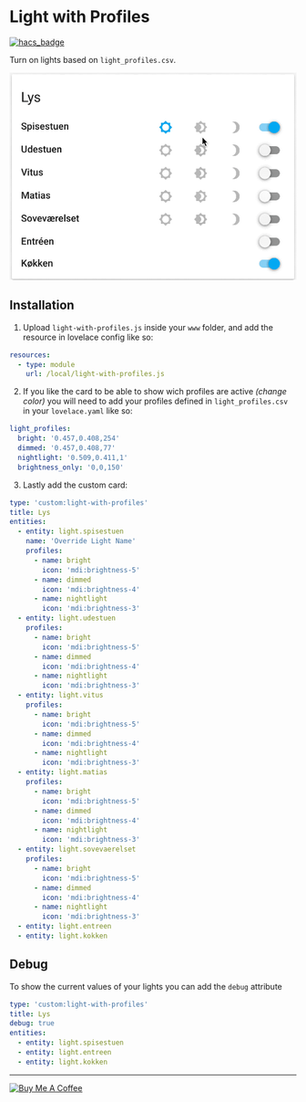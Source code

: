 # Light with Profiles

[![hacs_badge](https://img.shields.io/badge/HACS-Default-orange.svg?style=for-the-badge)](https://github.com/custom-components/hacs)

Turn on lights based on `light_profiles.csv`.

![demo](./demo.gif)

## Installation

1. Upload `light-with-profiles.js` inside your `www` folder, and add the resource in lovelace config like so:

```yaml
resources:
  - type: module
    url: /local/light-with-profiles.js
```

2. If you like the card to be able to show wich profiles are active *(change color)* you will need to add your profiles defined in `light_profiles.csv` in your `lovelace.yaml` like so:

```yaml
light_profiles:
  bright: '0.457,0.408,254'
  dimmed: '0.457,0.408,77'
  nightlight: '0.509,0.411,1'
  brightness_only: '0,0,150'
```

3. Lastly add the custom card:

```yaml
type: 'custom:light-with-profiles'
title: Lys
entities:
  - entity: light.spisestuen
    name: 'Override Light Name'
    profiles:
      - name: bright
        icon: 'mdi:brightness-5'
      - name: dimmed
        icon: 'mdi:brightness-4'
      - name: nightlight
        icon: 'mdi:brightness-3'
  - entity: light.udestuen
    profiles:
      - name: bright
        icon: 'mdi:brightness-5'
      - name: dimmed
        icon: 'mdi:brightness-4'
      - name: nightlight
        icon: 'mdi:brightness-3'
  - entity: light.vitus
    profiles:
      - name: bright
        icon: 'mdi:brightness-5'
      - name: dimmed
        icon: 'mdi:brightness-4'
      - name: nightlight
        icon: 'mdi:brightness-3'
  - entity: light.matias
    profiles:
      - name: bright
        icon: 'mdi:brightness-5'
      - name: dimmed
        icon: 'mdi:brightness-4'
      - name: nightlight
        icon: 'mdi:brightness-3'
  - entity: light.sovevaerelset
    profiles:
      - name: bright
        icon: 'mdi:brightness-5'
      - name: dimmed
        icon: 'mdi:brightness-4'
      - name: nightlight
        icon: 'mdi:brightness-3'
  - entity: light.entreen
  - entity: light.kokken
```

## Debug

To show the current values of your lights you can add the `debug` attribute

```yaml
type: 'custom:light-with-profiles'
title: Lys
debug: true
entities:
  - entity: light.spisestuen
  - entity: light.entreen
  - entity: light.kokken
```

---
<a href="https://www.buymeacoffee.com/tcarlsen" target="_blank"><img src="https://www.buymeacoffee.com/assets/img/custom_images/white_img.png" alt="Buy Me A Coffee" style="height: auto !important;width: auto !important;" ></a>
